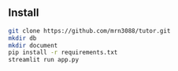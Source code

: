 ## Install
```bash
git clone https://github.com/mrn3088/tutor.git
mkdir db
mkdir document
pip install -r requirements.txt
streamlit run app.py
```